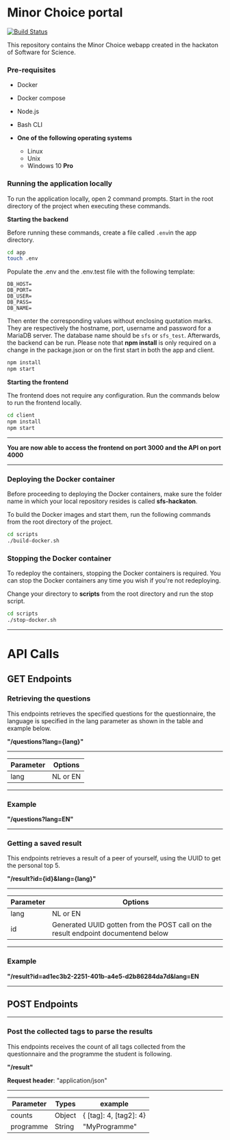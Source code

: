 # Minor Choice portal

[![Build Status](https://travis-ci.org/john-ghatas/sfs-hackaton.svg?branch=development)](https://travis-ci.org/john-ghatas/sfs-hackaton)

This repository contains the Minor Choice webapp created in the hackaton of Software for Science.

<h3>Pre-requisites</h3>

- Docker

- Docker compose

- Node.js

- Bash CLI

- **One of the following operating systems**
  - Linux
  - Unix
  - Windows 10 **Pro**

<h3>Running the application locally</h3>

To run the application locally, open 2 command prompts. Start in the root directory of the project when executing these commands.

**Starting the backend**

Before running these commands, create a file called `.env`in the app directory.

```bash
cd app
touch .env
```

Populate the .env and the .env.test file with the following template:

```
DB_HOST=
DB_PORT=
DB_USER=
DB_PASS=
DB_NAME=
```

Then enter the corresponding values without enclosing quotation marks. They are respectively the hostname, port, username and password for a MariaDB server. The database name should be `sfs` or `sfs_test`. Afterwards, the backend can be run. Please note that **npm install** is only required on a change in the package.json or on the first start in both the app and client.

```bash
npm install
npm start
```

**Starting the frontend**

The frontend does not require any configuration. Run the commands below to run the frontend locally.

```bash
cd client
npm install
npm start
```

---

**You are now able to access the frontend on port 3000 and the API on port 4000**

---

<h3>Deploying the Docker container</h3>

Before proceeding to deploying the Docker containers, make sure the folder name in which your local repository resides is called **sfs-hackaton**.

To build the Docker images and start them, run the following commands from the root directory of the project.

```bash
cd scripts
./build-docker.sh
```

<h3>Stopping the Docker container</h3>

To redeploy the containers, stopping the Docker containers is required. You can stop the Docker containers any time you wish if you're not redeploying.

Change your directory to **scripts** from the root directory and run the stop script.

```bash
cd scripts
./stop-docker.sh
```

---

# API Calls

## GET Endpoints

### Retrieving the questions

This endpoints retrieves the specified questions for the questionnaire, the language is specified in the lang parameter as shown in the table and example below.

**"/questions?lang={lang}"**

---

| Parameter | Options  |
| --------- | -------- |
| lang      | NL or EN |

---

### **Example**

**"/questions?lang=EN"**

---

### Getting a saved result

This endpoints retrieves a result of a peer of yourself, using the UUID to get the personal top 5.

**"/result?id={id}&lang={lang}"**

---

| Parameter | Options                                                                           |
| --------- | --------------------------------------------------------------------------------- |
| lang      | NL or EN                                                                          |
| id        | Generated UUID gotten from the POST call on the result endpoint documentend below |

---

### **Example**

**"/result?id=ad1ec3b2-2251-401b-a4e5-d2b86284da7d&lang=EN**

---

## POST Endpoints

---

### Post the collected tags to parse the results

This endpoints receives the count of all tags collected from the questionnaire and the programme the student is following.

**"/result"**

**Request header**: "application/json"

---

| Parameter | Types  | example                |
| --------- | ------ | ---------------------- |
| counts    | Object | { [tag]: 4, [tag2]: 4} |
| programme | String | "MyProgramme"          |

